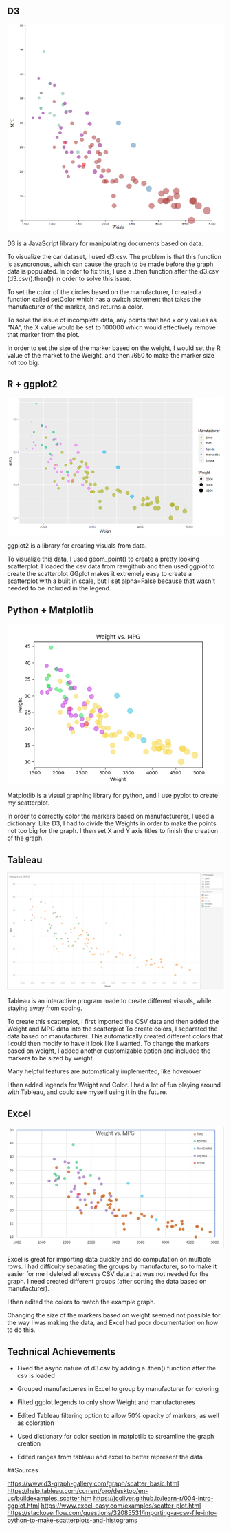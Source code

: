 ## D3 

![caption](img/d3scatterplot.png)

D3 is a JavaScript library for manipulating documents based on data. 

To visualize the car dataset, I used d3.csv. The problem is that this function is asyncronous, which can cause the graph to be made before the graph data is populated. In order to fix this, I use a .then function after the d3.csv (d3.csv().then()) in order to solve this issue. 

To set the color of the circles based on the manufacturer, I created a function called setColor which has a switch statement that takes the manufacturer of the marker, and returns a color.

To solve the issue of incomplete data, any points that had x or y values  as "NA", the X value would be set to 100000 which would effectively remove that marker from the plot.

In order to set the size of the marker based on the weight, I would set the R value of the market to the Weight, and then /650 to make the marker size not too big.

## R + ggplot2

![caption](img/rstudioscatter.png)

ggplot2 is a library for creating visuals from data.

To visualize this data, I used geom_point() to create a pretty looking scatterplot. I loaded the csv data from rawgithub and then used ggplot to create the scatterplot
GGplot makes it extremely easy to create a scatterplot with a built in scale, but I set alpha=False because that wasn't needed to be included in the legend.


## Python + Matplotlib

![caption](img/matplotlibscatter.png)

Matplotlib is a visual graphing library for python, and I use pyplot to create my scatterplot.

In order to correctly color the markers based on manufacturerer, I used a dictionary.
Like D3, I had to divide the Weights in order to make the points not too big for the graph. I then set X and Y axis titles to finish the creation of the graph.


## Tableau

![caption](img/tableauscatter.png)

Tableau is an interactive program made to create different visuals, while staying away from coding.

To create this scatterplot, I first imported the CSV data and then added the Weight and MPG data into the scatterplot
To create colors, I separated the data based on manufacturer. This automatically created different colors that I could then modify to have it look like I wanted.
To change the markers based on weight, I added another customizable option and included the markers to be sized by weight.

Many helpful features are automatically implemented, like hoverover

I then added legends for Weight and Color.
I had a lot of fun playing around with Tableau, and could see myself using it in the future.

## Excel

![caption](img/excelscatter.png)

Excel is great for importing data quickly and do computation on multiple rows. I had difficulty separating the groups by manufacturer, so to make it easier for me I deleted all excess CSV data that was not needed for the graph. I need created different groups (after sorting the data based on manufacturer).

I then edited the colors to match the example graph. 

Changing the size of the markers based on weight seemed not possible for the way I was making the data, and Excel had poor documentation on how to do this.

## Technical Achievements

* Fixed the async nature of d3.csv by adding a .then() function after the csv is loaded

* Grouped manufactueres in Excel to group by manufacturer for coloring

* Filted ggplot legends to only show Weight and manufactureres

* Edited Tableau filtering option to allow 50% opacity of markers, as well as coloration

* Used dictionary for color section in matplotlib to streamline the graph creation

* Edited ranges from tableau and excel to better represent the data


##Sources

https://www.d3-graph-gallery.com/graph/scatter_basic.html
https://help.tableau.com/current/pro/desktop/en-us/buildexamples_scatter.htm
https://jcoliver.github.io/learn-r/004-intro-ggplot.html
https://www.excel-easy.com/examples/scatter-plot.html
https://stackoverflow.com/questions/32085531/importing-a-csv-file-into-python-to-make-scatterplots-and-histograms
